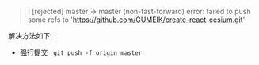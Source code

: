 >  ! [rejected]        master -> master (non-fast-forward)
> error: failed to push some refs to 'https://github.com/GUMEIK/create-react-cesium.git'

解决方法如下:
- 强行提交
``` git push -f origin master```